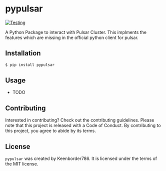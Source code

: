 # pypulsar

[![Testing](https://github.com/keenborder786/PyPulsar/actions/workflows/ci.yml/badge.svg)](https://github.com/keenborder786/PyPulsar/actions/workflows/ci.yml)

A Python Package to interact with Pulsar Cluster. This implments the features which are missing in the official python client for pulsar.

## Installation

```bash
$ pip install pypulsar
```

## Usage

- TODO

## Contributing

Interested in contributing? Check out the contributing guidelines. Please note that this project is released with a Code of Conduct. By contributing to this project, you agree to abide by its terms.

## License

`pypulsar` was created by Keenborder786. It is licensed under the terms of the MIT license.